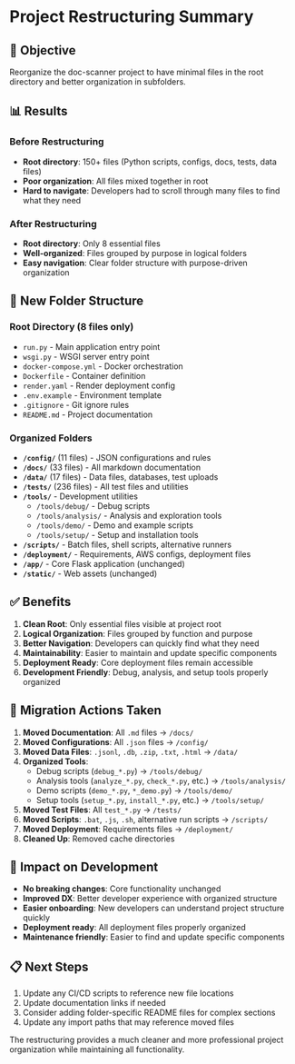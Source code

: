 # Project Restructuring Summary

## 🎯 Objective
Reorganize the doc-scanner project to have minimal files in the root directory and better organization in subfolders.

## 📊 Results

### Before Restructuring
- **Root directory**: 150+ files (Python scripts, configs, docs, tests, data files)
- **Poor organization**: All files mixed together in root
- **Hard to navigate**: Developers had to scroll through many files to find what they need

### After Restructuring
- **Root directory**: Only 8 essential files
- **Well-organized**: Files grouped by purpose in logical folders
- **Easy navigation**: Clear folder structure with purpose-driven organization

## 📁 New Folder Structure

### Root Directory (8 files only)
- `run.py` - Main application entry point
- `wsgi.py` - WSGI server entry point 
- `docker-compose.yml` - Docker orchestration
- `Dockerfile` - Container definition
- `render.yaml` - Render deployment config
- `.env.example` - Environment template
- `.gitignore` - Git ignore rules
- `README.md` - Project documentation

### Organized Folders
- **`/config/`** (11 files) - JSON configurations and rules
- **`/docs/`** (33 files) - All markdown documentation
- **`/data/`** (17 files) - Data files, databases, test uploads
- **`/tests/`** (236 files) - All test files and utilities
- **`/tools/`** - Development utilities
  - `/tools/debug/` - Debug scripts
  - `/tools/analysis/` - Analysis and exploration tools  
  - `/tools/demo/` - Demo and example scripts
  - `/tools/setup/` - Setup and installation tools
- **`/scripts/`** - Batch files, shell scripts, alternative runners
- **`/deployment/`** - Requirements, AWS configs, deployment files
- **`/app/`** - Core Flask application (unchanged)
- **`/static/`** - Web assets (unchanged)

## ✅ Benefits

1. **Clean Root**: Only essential files visible at project root
2. **Logical Organization**: Files grouped by function and purpose
3. **Better Navigation**: Developers can quickly find what they need
4. **Maintainability**: Easier to maintain and update specific components
5. **Deployment Ready**: Core deployment files remain accessible
6. **Development Friendly**: Debug, analysis, and setup tools properly organized

## 🔧 Migration Actions Taken

1. **Moved Documentation**: All `.md` files → `/docs/`
2. **Moved Configurations**: All `.json` files → `/config/`
3. **Moved Data Files**: `.jsonl`, `.db`, `.zip`, `.txt`, `.html` → `/data/`
4. **Organized Tools**:
   - Debug scripts (`debug_*.py`) → `/tools/debug/`
   - Analysis tools (`analyze_*.py`, `check_*.py`, etc.) → `/tools/analysis/`
   - Demo scripts (`demo_*.py`, `*_demo.py`) → `/tools/demo/`
   - Setup tools (`setup_*.py`, `install_*.py`, etc.) → `/tools/setup/`
5. **Moved Test Files**: All `test_*.py` → `/tests/`
6. **Moved Scripts**: `.bat`, `.js`, `.sh`, alternative run scripts → `/scripts/`
7. **Moved Deployment**: Requirements files → `/deployment/`
8. **Cleaned Up**: Removed cache directories

## 🚀 Impact on Development

- **No breaking changes**: Core functionality unchanged
- **Improved DX**: Better developer experience with organized structure
- **Easier onboarding**: New developers can understand project structure quickly
- **Deployment ready**: All deployment files properly organized
- **Maintenance friendly**: Easier to find and update specific components

## 📋 Next Steps

1. Update any CI/CD scripts to reference new file locations
2. Update documentation links if needed
3. Consider adding folder-specific README files for complex sections
4. Update any import paths that may reference moved files

The restructuring provides a much cleaner and more professional project organization while maintaining all functionality.